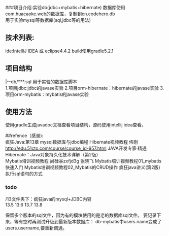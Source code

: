 ###项目介绍:实验db(jdbc+mybatis+hibernate)
数据库使用com.huacaoke.web的数据库，复制到cn.codehero.db  
用于实验mysql等数据库(sql,jdbc等的用法)
## 技术列表:
ide:IntelliJ IDEA 或 eclipse4.4.2 build使用gradle5.2.1    
## 项目结构
|--db/***.sql  用于实验的数据库脚本  
1.项目jdbc:jdbc的javase实验
2.项目orm-hibernate：hibernate的javase实验
3.项目orm-mybatis：mybatis的javase实验
## 使用方法
使用gradle生成javadoc文档查看项目结构，源码使用intellij idea查看。  

##refence（感谢):  
疯狂Java:第13章 mysql数据库与jdbc编程
Hibernate视频教程   佟刚 http://edu.51cto.com/course/course_id-957.html 
JAVA开发专家·精通Hibernate：Java对象持久化技术详解（第2版）  
Mybatis培训视频教程  尚硅谷zxfjd3g  张晓飞
Mybatis培训视频教程01_mybatis快速入门
Mybatis培训视频教程02_Mybatis的CRUD操作
疯狂java讲义(第2版) 执行sql语句的方式 

 
### todo
/13文件夹下：疯狂java的mysql+JDBC内容  
13.5  13.6
13.7  13.8

保留多个版本的sql文件，因为有的模块使用的是老的数据库sql文件。
要记录下来，等有空时再测试升级到最新版本数据库：
db-mybatis中users.name变成了users.username,要重新调通。
